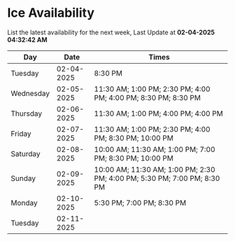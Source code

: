 # Ice Availability

List the latest availability for the next week, Last Update at **02-04-2025 04:32:42 AM**

| Day         | Date        | Times       |
| ----------- | ----------- | ----------- |
|Tuesday|02-04-2025|8:30 PM|
|Wednesday|02-05-2025|11:30 AM; 1:00 PM; 2:30 PM; 4:00 PM; 4:00 PM; 8:30 PM; 8:30 PM|
|Thursday|02-06-2025|11:30 AM; 1:00 PM; 4:00 PM; 4:00 PM|
|Friday|02-07-2025|11:30 AM; 1:00 PM; 2:30 PM; 4:00 PM; 8:30 PM; 10:00 PM|
|Saturday|02-08-2025|10:00 AM; 11:30 AM; 1:00 PM; 7:00 PM; 8:30 PM; 10:00 PM|
|Sunday|02-09-2025|10:00 AM; 11:30 AM; 1:00 PM; 2:30 PM; 4:00 PM; 5:30 PM; 7:00 PM; 8:30 PM|
|Monday|02-10-2025|5:30 PM; 7:00 PM; 8:30 PM|
|Tuesday|02-11-2025||
